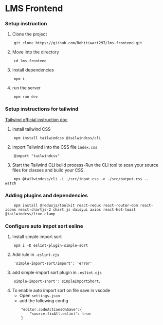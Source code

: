 # LMS Frontend 

### Setup instruction

1. Clone the project
```
    git clone https://github.com/Rohitiwari297/lms-frontend.git
```
2. Move into the directory
```
    cd lms-frontend
```
3. Install dependencies
```
    npm i
```
4. run the server
```
    npm run dev
```



### Setup instructions for tailwind

[ Tailwind official instruction doc](https://tailwindcss.com/docs/installation/tailwind-cli)

1. Install tailwind CSS
```
    npm install tailwindcss @tailwindcss/cli
```
2. Import  Tailwind into the CSS file `index.css`
```
    @import "tailwindcss"
```
3. Start the Tailwind CLI build process-Run the CLI tool to scan your source files for classes and build your CSS.
```
    npx @tailwindcss/cli -i ./src/input.css -o ./src/output.css --watch
```

### Adding plugins and dependencies

```
    npm install @reduxjs/toolkit react-redux react-router-dom react-icons react-chartjs-2 chart.js daisyui axios react-hot-toast @tailwindcss/line-clamp
```

### Configure auto impot sort esline
1. Install simple import sort
```
    npm i -D eslint-plugin-simple-sort
```
2. Add rule in `.eslint.cjs` 
```
    'simple-import-sort/import': 'error'
```
3. add simple-import sort plugin in `.eslint.cjs`
```
    simple-import-short': simpleImportShort,
```
4. To enable auto import sort on file save in vscode
    - Open `settings.json`
    - add the following config
    ```
        "editor.codeActionsOnSave":{
            "source.fixAll.eslint": true
        }
    ```